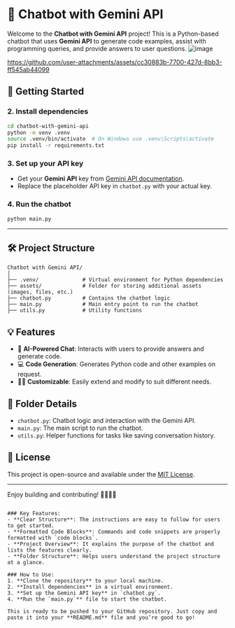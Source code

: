 
# 🤖 Chatbot with Gemini API

Welcome to the **Chatbot with Gemini API** project! This is a Python-based chatbot that uses **Gemini API** to generate code examples, assist with programming queries, and provide answers to user questions.
![image](https://github.com/user-attachments/assets/c388c545-39a1-433d-906b-7c3d7898a72b)

https://github.com/user-attachments/assets/cc30883b-7700-427d-8bb3-ff545ab44099



## 🚀 Getting Started

### 2. Install dependencies

```bash
cd chatbot-with-gemini-api
python -m venv .venv
source .venv/bin/activate  # On Windows use .venv\Scripts\activate
pip install -r requirements.txt
```

### 3. Set up your API key

- Get your **Gemini API** key from [Gemini API documentation](https://developers.google.com).
- Replace the placeholder API key in `chatbot.py` with your actual key.

### 4. Run the chatbot

```bash
python main.py
```

---

## 🛠️ Project Structure

```
Chatbot with Gemini API/
│
├── .venv/              # Virtual environment for Python dependencies
├── assets/             # Folder for storing additional assets (images, files, etc.)
├── chatbot.py          # Contains the chatbot logic
├── main.py             # Main entry point to run the chatbot
├── utils.py            # Utility functions
```

## 💡 Features

- 🤖 **AI-Powered Chat**: Interacts with users to provide answers and generate code.
- 💻 **Code Generation**: Generates Python code and other examples on request.
- 🧑‍💻 **Customizable**: Easily extend and modify to suit different needs.

## 📂 Folder Details

- `chatbot.py`: Chatbot logic and interaction with the Gemini API.
- `main.py`: The main script to run the chatbot.
- `utils.py`: Helper functions for tasks like saving conversation history.

## 📌 License

This project is open-source and available under the [MIT License](LICENSE).

---

Enjoy building and contributing! 👨‍💻👩‍💻
```

### Key Features:
- **Clear Structure**: The instructions are easy to follow for users to get started.
- **Formatted Code Blocks**: Commands and code snippets are properly formatted with `code blocks`.
- **Project Overview**: It explains the purpose of the chatbot and lists the features clearly.
- **Folder Structure**: Helps users understand the project structure at a glance.

### How to Use:
1. **Clone the repository** to your local machine.
2. **Install dependencies** in a virtual environment.
3. **Set up the Gemini API key** in `chatbot.py`.
4. **Run the `main.py`** file to start the chatbot.

This is ready to be pushed to your GitHub repository. Just copy and paste it into your **README.md** file and you’re good to go!
